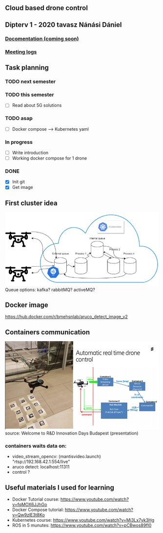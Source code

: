 Cloud based drone control
----
Dipterv 1 - 2020 tavasz
Nánási Dániel
-------
### [Docomentation (coming soon)](docs/thesis.pdf)

### [Meeting logs](meetlogs.txt)

## Task planning
### TODO next semester
### TODO this semester
- [ ] Read about 5G solutions  
### TODO asap
- [ ] Docker compose --> Kubernetes yaml  
### In progress
- [ ] Write introduction  
- [ ] Working docker compose for 1 drone  
### DONE
- [x] Init git  
- [x] Get image  

## First cluster idea
![Alt text](first.png?raw=true "Kubernetes drone controll cluster v0.1")
Queue options: kafka? rabbitMQ? activeMQ?

## Docker image
https://hub.docker.com/r/bmehsnlab/aruco_detect_image_v2

## Containers communication
![Alt text](dontainer_communication.PNG?raw=true "Containers communications")
source: Welcome to R&D Innovation Days Budapest (presentation)

### containers waits data on:
- video_stream_opencv: (mantisvideo.launch) "rtsp://192.168.42.1:554/live"
- aruco detect: localhost:11311
- control ?


## Useful materials I used for learning
- Docker Tutorial course: https://www.youtube.com/watch?v=fqMOX6JJhGo
- Docker Compose tutorial: https://www.youtube.com/watch?v=Qw9zlE3t8Ko
- Kubernetes course: https://www.youtube.com/watch?v=Mi3Lx7yk3Hg
- ROS in 5 munutes: https://www.youtube.com/watch?v=pCBwos89fI0
